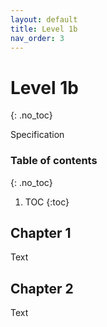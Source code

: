 ```yaml
---
layout: default
title: Level 1b
nav_order: 3
---
```


# Level 1b
{: .no_toc}

Specification

### Table of contents
{: .no_toc}

1. TOC
{:toc}

## Chapter 1

Text

## Chapter 2

Text
